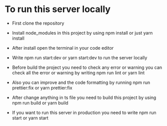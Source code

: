# To run this server locally

- First clone the repository

- Install node_modules in this project by using npm install or just yarn install

- After install open the terminal in your code editor

- Write npm run start:dev or yarn start:dev to run the server locally

- Before build the project you need to check any error or warning you can check all the error or warning by writing npm run lint or yarn lint

* Also you can improve and the code formatting by running npm run prettier:fix or yarn prettier:fix

- After change anything in ts file you need to build this project by using npm run build or yarn build

- If you want to run this server in production you need to write npm run start or yarn start
